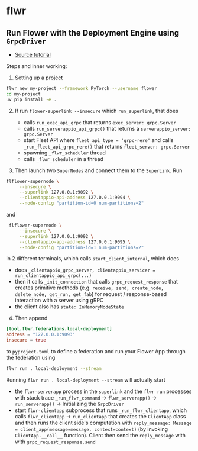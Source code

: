 # flwr

## Run Flower with the Deployment Engine using `GrpcDriver`

- [Source tutorial](https://flower.ai/docs/framework/how-to-run-flower-with-deployment-engine.html)

Steps and inner working:

1. Setting up a project
```bash
flwr new my-project --framework PyTorch --username flower
cd my-project
uv pip install -e .
```

2. If run `flower-superlink --insecure` which `run_superlink`, that does
	- calls `run_exec_api_grpc` that returns `exec_server: grpc.Server`
	- calls `run_serverappio_api_grpc()` that returns a `serverappio_server: grpc.Server`
	- start Fleet API where `fleet_api_type = 'grpc-rere'` and calls `_run_fleet_api_grpc_rere()` that returns `fleet_server: grpc.Server`
	- spawning `_flwr_scheduler` thread
	- calls `_flwr_scheduler` in a thread

3. Then launch two `SuperNodes` and connect them to the `SuperLink`. Run
```bash
flflower-supernode \
     --insecure \
     --superlink 127.0.0.1:9092 \
     --clientappio-api-address 127.0.0.1:9094 \
     --node-config "partition-id=0 num-partitions=2"
```
and
```bash
 flflower-supernode \
     --insecure \
     --superlink 127.0.0.1:9092 \
     --clientappio-api-address 127.0.0.1:9095 \
     --node-config "partition-id=1 num-partitions=2"
```
in 2 different terminals, which calls `start_client_internal`, which does
- does `_clientappio_grpc_server, clientappio_servicer = run_clientappio_api_grpc(...)`
- then it calls `_init_connection` that calls `grpc_request_response` that creates primitive methods (e.g. `receive, send, create_node, delete_node, get_run, get_fab`) for request / response-based interaction with a server using gRPC
- the client also has `state: InMemoryNodeState`


4. Then append
```toml
[tool.flwr.federations.local-deployment]
address = "127.0.0.1:9093"
insecure = true
```
to `pyproject.toml` to define a federation and run your Flower App through the federation using
```bash
flwr run . local-deployment --stream
```
Running `flwr run . local-deployment --stream` will actually start
- the `flwr-serverapp` process in the `superlink` and the `flwr run` processes with stack trace `_run_flwr_command` -> `flwr_serverapp()` -> `run_serverapp()` -> Initializing the `GrpcDriver`
- start `flwr-clientapp` subprocess that runs `_run_flwr_clientapp`, which calls `flwr_clientapp` -> `run_clientapp` that creates the `ClientApp` class and then runs the client side's computation with `reply_message: Message = client_app(message=message, context=context)` (by invoking `ClientApp.__call__` function). Client then send the `reply_message` with with `grpc_request_response.send`
